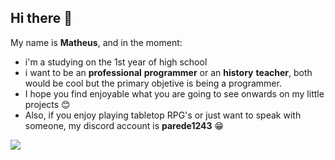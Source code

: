 ## Hi there 👋
My name is **Matheus**, and in the moment: 
- i'm a studying on the 1st year of high school
- i want to be an **professional** **programmer** or an **history** **teacher**, both would be cool but the primary objetive is being a programmer.
- I hope you find enjoyable what you are going to see onwards on my little projects 😊
- Also, if you enjoy playing tabletop RPG's or just want to speak with someone, my discord account is **parede1243** 😁

 ![](https://media1.tenor.com/m/bmcFxnFCsQgAAAAC/existir-kaiser.gif)
